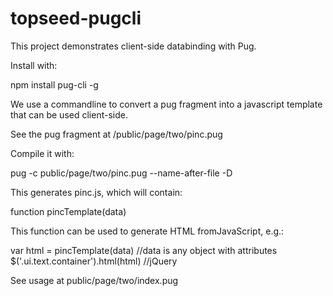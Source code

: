 # topseed-pugcli
This project demonstrates client-side databinding with Pug.

Install with:

npm install pug-cli -g

We use a commandline to convert a pug fragment into a javascript template
that can be used client-side.

See the pug fragment at /public/page/two/pinc.pug

Compile it with:

pug -c public/page/two/pinc.pug --name-after-file  -D

This generates pinc.js, which will contain:

function pincTemplate(data)

This function can be used to generate HTML fromJavaScript, e.g.:

var html = pincTemplate(data) //data is any object with attributes
$('.ui.text.container').html(html)  //jQuery

See usage at public/page/two/index.pug
